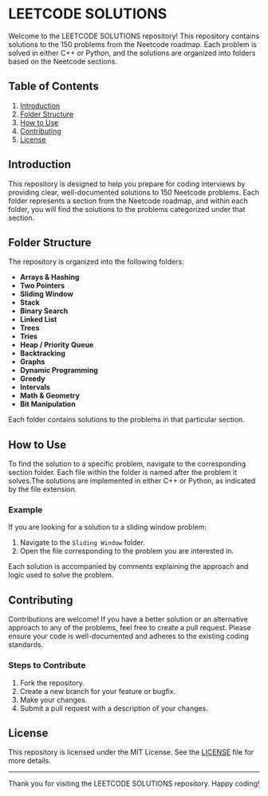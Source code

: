 # LEETCODE SOLUTIONS 

Welcome to the LEETCODE SOLUTIONS repository! This repository contains solutions to the 150 problems from the Neetcode roadmap. Each problem is solved in either C++ or Python, and the solutions are organized into folders based on the Neetcode sections.

## Table of Contents

1. [Introduction](#introduction)
2. [Folder Structure](#folder-structure)
3. [How to Use](#how-to-use)
4. [Contributing](#contributing)
5. [License](#license)

## Introduction

This repository is designed to help you prepare for coding interviews by providing clear, well-documented solutions to 150 Neetcode problems. Each folder represents a section from the Neetcode roadmap, and within each folder, you will find the solutions to the problems categorized under that section.

## Folder Structure

The repository is organized into the following folders:

- **Arrays & Hashing**
- **Two Pointers**
- **Sliding Window**
- **Stack**
- **Binary Search**
- **Linked List**
- **Trees**
- **Tries**
- **Heap / Priority Queue**
- **Backtracking**
- **Graphs**
- **Dynamic Programming**
- **Greedy**
- **Intervals**
- **Math & Geometry**
- **Bit Manipulation**

Each folder contains solutions to the problems in that particular section.

## How to Use

To find the solution to a specific problem, navigate to the corresponding 
section folder. Each file within the folder is named after the problem it 
solves.The solutions are implemented in either C++ or Python, as indicated 
by the file extension.

### Example

If you are looking for a solution to a sliding window problem:

1. Navigate to the `Sliding Window` folder.
2. Open the file corresponding to the problem you are interested in.

Each solution is accompanied by comments explaining the approach and logic used to solve the problem.

## Contributing

Contributions are welcome! If you have a better solution or an alternative approach to any of the problems, feel free to create a pull request. Please ensure your code is well-documented and adheres to the existing coding standards.

### Steps to Contribute

1. Fork the repository.
2. Create a new branch for your feature or bugfix.
3. Make your changes.
4. Submit a pull request with a description of your changes.

## License

This repository is licensed under the MIT License. See the [LICENSE](LICENSE) file for more details.

---

Thank you for visiting the LEETCODE SOLUTIONS repository. Happy coding!
